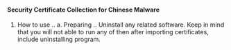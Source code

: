 #### Security Certificate Collection for Chinese Malware

1. How to use
.. a. Preparing
.. Uninstall any related software. Keep in mind that you will not able to run any of then after importing certificates, include uninstalling program.
